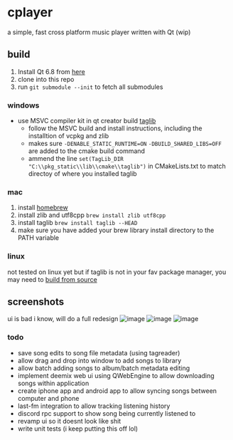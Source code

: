 # cplayer

a simple, fast cross platform music player written with Qt (wip)

## build
1) Install Qt 6.8 from [here](https://doc.qt.io/qt-6/qt-online-installation.html)
2) clone into this repo
3) run `git submodule --init` to fetch all submodules

### windows
- use MSVC compiler kit in qt creator
build [taglib](https://github.com/taglib/taglib/blob/master/INSTALL.md#build-options)
  - follow the MSVC build and install instructions, including the installtion of vcpkg and zlib
  - makes sure `-DENABLE_STATIC_RUNTIME=ON` `-DBUILD_SHARED_LIBS=OFF` are added to the cmake build command
  - ammend the line `set(TagLib_DIR "C:\\pkg_static\\lib\\cmake\\taglib")` in CMakeLists.txt to match directoy of where you installed taglib

### mac
1. install [homebrew](https://brew.sh/)
2. install zlib and utf8cpp `brew install zlib utf8cpp`
3. install taglib `brew install taglib --HEAD`
4. make sure you have added your brew library install directory to the PATH variable

### linux
not tested on linux yet but if taglib is not in your fav package manager, you may need to [build from source](https://github.com/taglib/taglib/blob/master/INSTALL.md)

## screenshots
ui is bad i know, will do a full redesign
![image](https://github.com/user-attachments/assets/df0ef2a6-75e6-4c5e-841d-2faaabc3364f)
![image](https://github.com/user-attachments/assets/886f402f-c569-4b21-8312-1a42755db632)
![image](https://github.com/user-attachments/assets/123d7c0c-7aad-418d-9b8c-f5499338694d)

### todo
- save song edits to song file metadata (using tagreader)
- allow drag and drop into window to add songs to library
- allow batch adding songs to album/batch metadata editing
- implement deemix web ui using QWebEngine to allow downloading songs within application
- create iphone app and android app to allow syncing songs between computer and phone
- last-fm integration to allow tracking listening history
- discord rpc support to show song being currently listened to
- revamp ui so it doesnt look like shit
- write unit tests (i keep putting this off lol)




